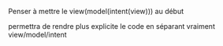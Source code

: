 Penser à mettre le view(model(intent(view))) au début

permettra de rendre plus explicite le code en séparant vraiment view/model/intent